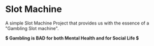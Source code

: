 
# Slot Machine

A simple Slot Machine Project that provides us with the essence of a "Gambling Slot machine".

**$ Gambling is BAD for both Mental Health and for Social Life $**
